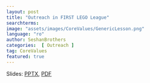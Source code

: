 ```yaml
---
layout: post
title: "Outreach in FIRST LEGO League"
searchterms:
image: "assets/images/CoreValues/GenericLesson.png"
language: "ro"
author: SeshanBrothers
categories:  [ Outreach ]
tag: CoreValues
featured: true
---
```


Slides:
 <a href="/translations/ro/CoreValues/Outreach (rom).pptx">PPTX</a>,
 <a href="/translations/ro/CoreValues/Outreach (rom).pdf">PDF</a>
